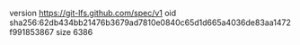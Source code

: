 version https://git-lfs.github.com/spec/v1
oid sha256:62db434bb21476b3679ad7810e0840c65d1d665a4036de83aa1472f991853867
size 6386
